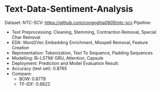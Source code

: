 ﻿# Text-Data-Sentiment-Analysis
Dataset: NTC-SCV: https://github.com/congnghia0609/ntc-scv
Pipeline:
- Text Preprocessing: Cleaning, Stemming, Contraction Removal, Special Char Removal
- EDA: Word2Vec Embedding Enrichment, Misspell Removal, Feature Creation
- Representation: Tokenization, Text To Sequence, Padding Sequences
- Modelling: Bi-LSTM/ GRU, Attention, Capsule
- Deployment: Prediction and Model Evaluation
Result:
- Accuracy (test set): 0.8765
- Compare:
  + BOW: 0.8779
  + TF-IDF: 0.8822
